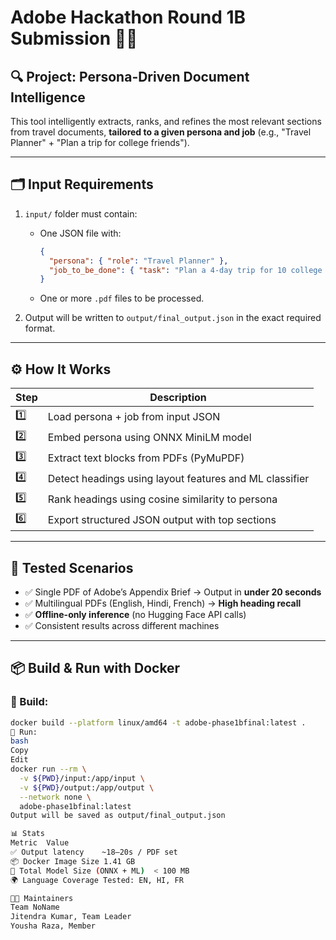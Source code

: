 # Adobe Hackathon Round 1B Submission 🧠📄

## 🔍 Project: Persona-Driven Document Intelligence

This tool intelligently extracts, ranks, and refines the most relevant sections from travel documents, **tailored to a given persona and job** (e.g., "Travel Planner" + "Plan a trip for college friends").

---

## 🗂 Input Requirements

1. `input/` folder must contain:
   - One JSON file with:
     ```json
     {
       "persona": { "role": "Travel Planner" },
       "job_to_be_done": { "task": "Plan a 4-day trip for 10 college friends." }
     }
     ```
   - One or more `.pdf` files to be processed.

2. Output will be written to `output/final_output.json` in the exact required format.

---

## ⚙️ How It Works

| Step | Description |
|------|-------------|
| 1️⃣ | Load persona + job from input JSON |
| 2️⃣ | Embed persona using ONNX MiniLM model |
| 3️⃣ | Extract text blocks from PDFs (PyMuPDF) |
| 4️⃣ | Detect headings using layout features and ML classifier |
| 5️⃣ | Rank headings using cosine similarity to persona |
| 6️⃣ | Export structured JSON output with top sections |

---

## 🧪 Tested Scenarios

- ✅ Single PDF of Adobe’s Appendix Brief → Output in **under 20 seconds**
- ✅ Multilingual PDFs (English, Hindi, French) → **High heading recall**
- ✅ **Offline-only inference** (no Hugging Face API calls)
- ✅ Consistent results across different machines

---

## 📦 Build & Run with Docker

### 🐳 Build:

```bash
docker build --platform linux/amd64 -t adobe-phase1bfinal:latest .
🚀 Run:
bash
Copy
Edit
docker run --rm \
  -v ${PWD}/input:/app/input \
  -v ${PWD}/output:/app/output \
  --network none \
  adobe-phase1bfinal:latest
Output will be saved as output/final_output.json

📊 Stats
Metric	Value
✅ Output latency	~18–20s / PDF set
📦 Docker Image Size	1.41 GB
🧠 Total Model Size (ONNX + ML)	< 100 MB
🌍 Language Coverage	Tested: EN, HI, FR

👨‍💻 Maintainers
Team NoName
Jitendra Kumar, Team Leader
Yousha Raza, Member

